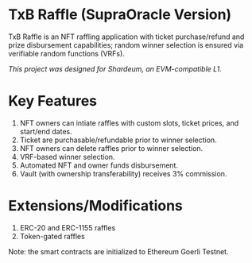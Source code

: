 # TxB Raffle (SupraOracle Version)

TxB Raffle is an NFT raffling application with ticket purchase/refund and prize disbursement capabilities; random winner selection is ensured via verifiable random functions (VRFs).

*This project was designed for Shardeum, an EVM-compatible L1.*

# Key Features

1. NFT owners can intiate raffles with custom slots, ticket prices, and start/end dates.
2. Ticket are purchasable/refundable prior to winner selection.
3. NFT owners can delete raffles prior to winner selection.
4. VRF-based winner selection.
5. Automated NFT and owner funds disbursement.
6. Vault (with ownership transferability) receives 3% commission.

# Extensions/Modifications

1. ERC-20 and ERC-1155 raffles
2. Token-gated raffles

Note: the smart contracts are initialized to Ethereum Goerli Testnet.
